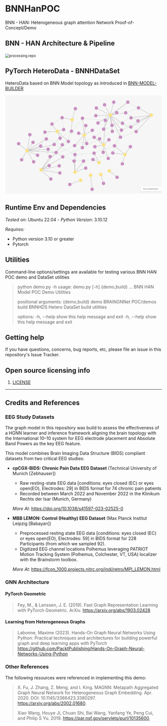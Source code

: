# BNNHanPOC
BNN - HAN: Heterogeneous graph attention Network Proof-of-Concept/Demo

## BNN  - HAN Architecture & Pipeline

<img src="./docs/images/helper-processing.drawio.png" alt="processing.repo" style="zoom:80%;" />

## PyTorch HeteroData - BNNHDataSet

HeteroData based on BNN Model topology as introduced in [BNN-MODEL-BUILDER](https://github.com/trezbit/bnn-model-builder)

<img src="./docs/images/topology.jpg" alt="processing.repo" style="zoom:80%;" />

## Runtime Env and Dependencies

*Tested on*: Ubuntu 22.04 - *Python Version*: 3.10.12 

*Requires:* 

- Python version 3.10 or greater 
- Pytorch 

## Utilities

Command-line options/settings are available for testing various BNN HAN POC demo and DataSet utilities

> python demo.py -h
> usage: demo.py [-h] {demo,build} ...
> BNN HAN Model POC Demo Utilities
> 
> positional arguments:
>   {demo,build}
>     demo        BRAINGNNet POC/demos
>     build       BNNHDS Hetero DataSet build utilities
> 
> options:
>   -h, --help    show this help message and exit
>   -h, --help    show this help message and exit


## Getting help

If you have questions, concerns, bug reports, etc, please file an issue in this repository's Issue Tracker.

## Open source licensing info

1. [LICENSE](LICENSE)

----

## Credits and References

### EEG Study Datasets

The graph model in this repository was build to assess the effectiveness of a HGNN learner and inference framework aligning the brain topology with the International 10–10 system for EEG electrode placement and Absolute Band Powers as the key EEG feature. 

This model combines Brain Imaging Data Structure (BIDS) compliant datasets from two critical EEG studies:

- **cpCGX-BIDS: Chronic Pain Data EEG Dataset** (Technical University of Munich [Zebhauser])

  - Raw resting-state EEG data [conditions: eyes closed (EC) or eyes open(EO), Electrodes: 29] in BIDS format for 74 chronic pain patients
  - Recorded between March 2022 and November 2022 in the Klinikum Rechts der Isar (Munich, Germany)

  *More At*: https://doi.org/10.1038/s41597-023-02525-0

- **MBB LEMON: Control (Healthy) EEG Dataset** (Max Planck Institut Leipzig [Babayan])

  - Preprocessed resting state EEG data [conditions: eyes closed (EC) or eyes open(EO), Electrodes: 59] in BIDS format for 228 Participants (from which we sampled 92). 
  - Digitized EEG channel locations Polhemus leveraging PATRIOT Motion Tracking System (Polhemus, Colchester, VT, USA) localizer with the Brainstorm toolbox.

  *More At*: https://fcon_1000.projects.nitrc.org/indi/retro/MPI_LEMON.html

### GNN Architecture 

#### PyTorch Geometric
> Fey, M., & Lenssen, J. E. (2019). Fast Graph Representation Learning with PyTorch Geometric. ArXiv. https://arxiv.org/abs/1903.02428

#### Learning from Heterogeneous Graphs

> Labonne, Maxime (2023). Hands-On Graph Neural Networks Using Python: Practical techniques and architectures for building powerful graph and deep learning apps with PyTorch
> https://github.com/PacktPublishing/Hands-On-Graph-Neural-Networks-Using-Python

### Other References

The following resources were referenced in implementing this demo:

> X. Fu, J. Zhang, Z. Meng, and I. King. MAGNN: Metapath Aggregated Graph Neural Network for Heterogeneous Graph Embedding. Apr. 2020. DOI: 10.1145/3366423.3380297. https://arxiv.org/abs/2002.01680.
>
> Xiao Wang, Houye Ji, Chuan Shi, Bai Wang, Yanfang Ye, Peng Cui, and Philip S Yu. 2019. https://par.nsf.gov/servlets/purl/10135600,

   
